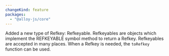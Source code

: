 ```yaml
---
changeKind: feature
packages:
  - "@alloy-js/core"
---
```


Added a new type of Refkey: Refkeyable. Refkeyables are objects which implement the REFKEYABLE symbol method to return a Refkey. Refkeyables are accepted in many places. When a Refkey is needed, the `toRefkey` function can be used.